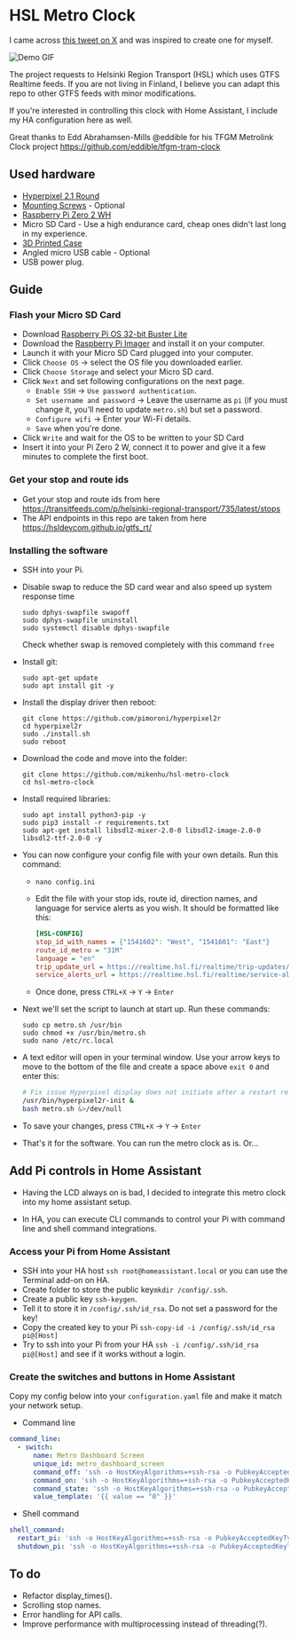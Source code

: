 # HSL Metro Clock

I came across [this tweet on X](https://twitter.com/eddible/status/1564917603180617731?s=20&t=dcHyyQINVi-xO-h7mmJiKw) and was inspired to create one for myself.

![Demo GIF](photos/demo.gif)

The project requests to Helsinki Region Transport (HSL) which uses GTFS Realtime feeds. If you are not living in Finland, I believe you can adapt this repo to other GTFS feeds with minor modifications.

If you're interested in controlling this clock with Home Assistant, I include my HA configuration here as well.

Great thanks to Edd Abrahamsen-Mills @eddible for his TFGM Metrolink Clock project <https://github.com/eddible/tfgm-tram-clock>

## Used hardware

* [Hyperpixel 2.1 Round](https://shop.pimoroni.com/products/hyperpixel-round?variant=39381081882707)
* [Mounting Screws](https://shop.pimoroni.com/products/short-pi-standoffs-for-hyperpixel-round?variant=39384564236371) - Optional
* [Raspberry Pi Zero 2 WH](https://shop.pimoroni.com/products/raspberry-pi-zero-w?variant=39458414297171)
* Micro SD Card - Use a high endurance card, cheap ones didn't last long in my experience.
* [3D Printed Case](https://cults3d.com/en/3d-model/gadget/sphere-enclosure-w-bump-legs-m3o101-for-pimoroni-hyperpixel-2-1-round-touch-and-raspberry-pi)
* Angled micro USB cable - Optional
* USB power plug.

## Guide

### Flash your Micro SD Card

* Download [Raspberry Pi OS 32-bit Buster Lite](https://downloads.raspberrypi.org/raspios_oldstable_lite_armhf/images/raspios_oldstable_lite_armhf-2023-05-03/)
* Download the [Raspberry Pi Imager](https://www.raspberrypi.com/software/) and install it on your computer.
* Launch it with your Micro SD Card plugged into your computer.
* Click `Choose OS` → select the OS file you downloaded earlier.
* Click `Choose Storage` and select your Micro SD card.
* Click `Next` and set following configurations on the next page.
  * `Enable SSH` → `Use password authentication`.
  * `Set username and password` → Leave the username as `pi` (if you must change it, you'll need to update `metro.sh`) but set a password.
  * `Configure wifi` → Enter your Wi-Fi details.
  * `Save` when you're done.
* Click `Write` and wait for the OS to be written to your SD Card
* Insert it into your Pi Zero 2 W, connect it to power and give it a few minutes to complete the first boot.  

### Get your stop and route ids

* Get your stop and route ids from here <https://transitfeeds.com/p/helsinki-regional-transport/735/latest/stops>
* The API endpoints in this repo are taken from here <https://hsldevcom.github.io/gtfs_rt/>

### Installing the software

* SSH into your Pi.
* Disable swap to reduce the SD card wear and also speed up system response time
  
  ```cli
  sudo dphys-swapfile swapoff
  sudo dphys-swapfile uninstall
  sudo systemctl disable dphys-swapfile
  ```

  Check whether swap is removed completely with this command `free`

* Install git:

  ```cli
  sudo apt-get update
  sudo apt install git -y
  ```

* Install the display driver then reboot:

  ```cli
  git clone https://github.com/pimoroni/hyperpixel2r
  cd hyperpixel2r
  sudo ./install.sh
  sudo reboot
  ```

* Download the code and move into the folder:  

  ```cli
  git clone https://github.com/mikenhu/hsl-metro-clock
  cd hsl-metro-clock
  ```

* Install required libraries:

  ```cli
  sudo apt install python3-pip -y
  sudo pip3 install -r requirements.txt
  sudo apt-get install libsdl2-mixer-2.0-0 libsdl2-image-2.0-0 libsdl2-ttf-2.0-0 -y
  ```

* You can now configure your config file with your own details. Run this command:
  * `nano config.ini`
  * Edit the file with your stop ids, route id, direction names, and language for service alerts as you wish. It should be formatted like this:

    ```ini
    [HSL-CONFIG]
    stop_id_with_names = {"1541602": "West", "1541601": "East"}
    route_id_metro = "31M"
    language = "en"
    trip_update_url = https://realtime.hsl.fi/realtime/trip-updates/v2/hsl
    service_alerts_url = https://realtime.hsl.fi/realtime/service-alerts/v2/hsl
    ```

  * Once done, press `CTRL+X` → `Y` → `Enter`
* Next we'll set the script to launch at start up. Run these commands:

  ```cli
  sudo cp metro.sh /usr/bin
  sudo chmod +x /usr/bin/metro.sh
  sudo nano /etc/rc.local
  ```
  
* A text editor will open in your terminal window. Use your arrow keys to move to the bottom of the file and create a space above `exit 0` and enter this:
  
  ```bash
  # Fix issue Hyperpixel display does not initiate after a restart resulting a blank output.
  /usr/bin/hyperpixel2r-init &
  bash metro.sh &>/dev/null
  ```

* To save your changes, press `CTRL+X` → `Y` → `Enter`
* That's it for the software. You can run the metro clock as is. Or...

## Add Pi controls in Home Assistant

* Having the LCD always on is bad, I decided to integrate this metro clock into my home assistant setup.

* In HA, you can execute CLI commands to control your Pi with command line and shell command integrations.

### Access your Pi from Home Assistant

* SSH into your HA host `ssh root@homeassistant.local` or you can use the Terminal add-on on HA.
* Create folder to store the public key`mkdir /config/.ssh`.
* Create a public key `ssh-keygen`.
* Tell it to store it in `/config/.ssh/id_rsa`. Do not set a password for the key!
* Copy the created key to your Pi `ssh-copy-id -i /config/.ssh/id_rsa pi@[Host]`
* Try to ssh into your Pi from your HA `ssh -i /config/.ssh/id_rsa pi@[Host]` and see if it works without a login.

### Create the switches and buttons in Home Assistant

Copy my config below into your `configuration.yaml` file and make it match your network setup.

* Command line

```yaml
command_line:
  - switch:
      name: Metro Dashboard Screen
      unique_id: metro_dashboard_screen
      command_off: 'ssh -o HostKeyAlgorithms=+ssh-rsa -o PubkeyAcceptedKeyTypes=+ssh-rsa -i /config/.ssh/id_rsa -o UserKnownHostsFile=/root/.ssh/known_hosts -q pi@[Host] "sudo -E sh -c ''echo 1 > /sys/class/backlight/rpi_backlight/bl_power''"'
      command_on: 'ssh -o HostKeyAlgorithms=+ssh-rsa -o PubkeyAcceptedKeyTypes=+ssh-rsa -i /config/.ssh/id_rsa -o UserKnownHostsFile=/root/.ssh/known_hosts -q pi@[Host] "sudo -E sh -c ''echo 0 > /sys/class/backlight/rpi_backlight/bl_power''"'
      command_state: 'ssh -o HostKeyAlgorithms=+ssh-rsa -o PubkeyAcceptedKeyTypes=+ssh-rsa -i /config/.ssh/id_rsa -o UserKnownHostsFile=/root/.ssh/known_hosts -q pi@[Host] "cat /sys/class/backlight/rpi_backlight/bl_power"'
      value_template: '{{ value == "0" }}'
```

* Shell command

```yaml
shell_command:
  restart_pi: 'ssh -o HostKeyAlgorithms=+ssh-rsa -o PubkeyAcceptedKeyTypes=+ssh-rsa -i /config/.ssh/id_rsa -o UserKnownHostsFile=/root/.ssh/known_hosts -q pi@[Host] "sudo reboot"'
  shutdown_pi: 'ssh -o HostKeyAlgorithms=+ssh-rsa -o PubkeyAcceptedKeyTypes=+ssh-rsa -i /config/.ssh/id_rsa -o UserKnownHostsFile=/root/.ssh/known_hosts -q pi@[Host] "sudo shutdown -h now"'
```

## To do

* Refactor display_times().
* Scrolling stop names.
* Error handling for API calls.
* Improve performance with multiprocessing instead of threading(?).
